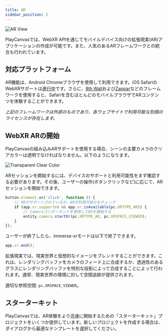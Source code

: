 ```yaml
---
title: AR
sidebar_position: 2
---
```


![AR View][1]

PlayCanvasでは、WebXR APIを通じてモバイルデバイス向けの拡張現実(AR)アプリケーションの作成が可能です。また、人気のあるARフレームワークとの統合も行われています。

## 対応プラットフォーム

AR機能は、Android Chromeブラウザを使用して利用できます。iOS SafariのWebXRサポートは[進行中][2]です。さらに、[8th Wall][3]および[Zappar][4]などのフレームワークを使用すると、Safariを含むほとんどのモバイルブラウザでARコンテンツを体験することができます。

*上記のフレームワークは外部のものであり、各ウェブサイトで利用可能な別個のライセンスが存在します。*

## WebXR ARの開始

PlayCanvasの組み込みARサポートを使用する場合、シーンの主要カメラのクリアカラーは透明でなければなりません。以下のようになります。

![Transparent Clear Color][5]

ARセッションを開始するには、デバイスのサポートと利用可能性をまず確認する必要があります。その後、ユーザーの操作(ボタンクリックなど)に応じて、ARセッションを開始できます。

```javascript
button.element.on('click', function () {
    // XRがサポートされているか、ARが利用可能かをチェック
    if (app.xr.supported && app.xr.isAvailable(pc.XRTYPE_AR)) {
        // Cameraコンポーネントを使用してARを開始する
        entity.camera.startXr(pc.XRTYPE_AR, pc.XRSPACE_VIEWER);
    }
});
```

ユーザーが終了したら、immerse-xrモードは以下で終了できます。

```javascript
app.xr.end();
```

拡張現実では、現実世界と仮想的なイメージをブレンドすることができます。これは、レンダリングバッファをカメラのフィード上に合成するか、透過性のあるグラスにレンダリングバッファを特別な投影によって合成することによって行われます。通常、現実世界の環境に対して空間追跡が提供されます。

適切な参照空間: `pc.XRSPACE_VIEWER`。

## スターターキット

PlayCanvasでは、AR体験をより迅速に開始するための「スターターキット」プロジェクトをいくつか提供しています。新しいプロジェクトを作成する場合は、ダイアログから最適なテンプレートを選択してください。

[1]: /images/user-manual/xr/ar-view.png
[2]: https://webkit.org/status/#specification-webxr
[3]: /user-manual/xr/ar/8th-wall-integration/
[4]: /user-manual/xr/ar/zappar-integration/
[5]: /images/user-manual/xr/ar/transparent-clear-color.png